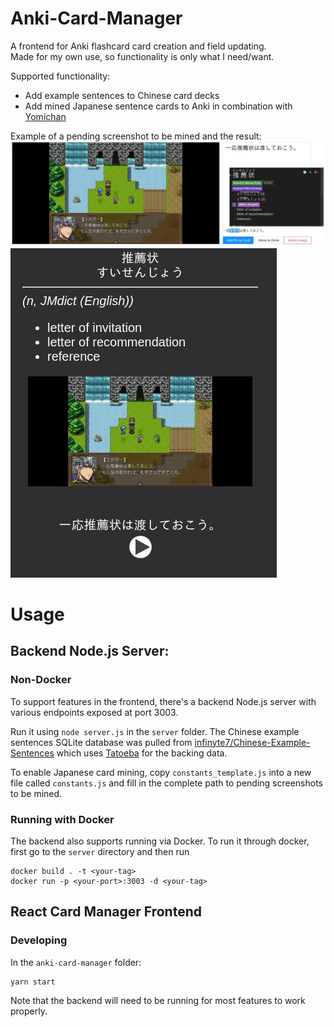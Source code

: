 # Anki-Card-Manager
A frontend for Anki flashcard card creation and field updating.    
Made for my own use, so functionality is only what I need/want.  

Supported functionality:
- Add example sentences to Chinese card decks
- Add mined Japanese sentence cards to Anki in combination with [Yomichan](https://foosoft.net/projects/yomichan/)  

Example of a pending screenshot to be mined and the result:  
![Pending Screenshot](https://github.com//Twinov/Anki-Card-Manager//blob/main/pendingscreenshot.jpg?raw=true)  
![Result](https://github.com//Twinov/Anki-Card-Manager//blob/main/result.jpg?raw=true)  

# Usage
## Backend Node.js Server:
### Non-Docker
To support features in the frontend, there's a backend Node.js server with various endpoints exposed at port 3003.  

Run it using `node server.js` in the `server` folder. The Chinese example sentences SQLite database was pulled from [infinyte7/Chinese-Example-Sentences](https://github.com/infinyte7/Chinese-Example-Sentences) which uses [Tatoeba](https://tatoeba.org/eng/downloads) for the backing data.  

To enable Japanese card mining, copy `constants_template.js` into a new file called `constants.js` and fill in the complete path to pending screenshots to be mined.  

### Running with Docker
The backend also supports running via Docker. To run it through docker, first go to the `server` directory and then run  

```
docker build . -t <your-tag>
docker run -p <your-port>:3003 -d <your-tag>
```

## React Card Manager Frontend
### Developing
In the `anki-card-manager` folder:  
```
yarn start
```

Note that the backend will need to be running for most features to work properly.
